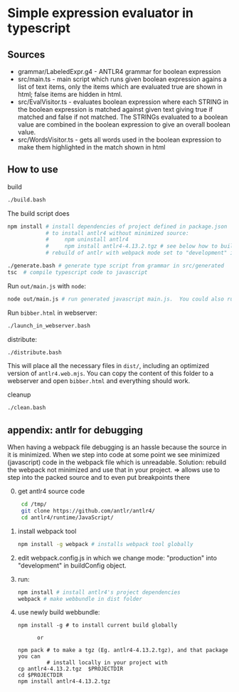 # Simple expression evaluator in typescript

## Sources

- grammar/LabeledExpr.g4 - ANTLR4 grammar for boolean expression
- src/main.ts - main script which runs given boolean expression agains a list of text
  items, only the items which are evaluated true are shown in html; false items are
  hidden in html.
- src/EvalVisitor.ts - evaluates boolean expression where each STRING in the boolean
  expression is matched against given text giving true if matched and false if not
  matched. The STRINGs evaluated to a boolean value are combined in the boolean
  expression to give an overall boolean value.
- src/WordsVisitor.ts - gets all words used in the boolean expression to make them
  highlighted in the match shown in html

## How to use

build

```bash
./build.bash
```

The build script does

```bash
npm install # install dependencies of project defined in package.json
            # to install antlr4 without minimized source:
            #     npm uninstall antlr4
            #     npm install antlr4-4.13.2.tgz # see below how to build it
            # rebuild of antlr with webpack mode set to "development" instead of "production"

./generate.bash # generate type script from grammar in src/generated
tsc  # compile typescript code to javascript
```

Run `out/main.js` with `node`:

```bash
node out/main.js # run generated javascript main.js.  You could also run 'npm run start'
```

Run `bibber.html` in webserver:

```bash
./launch_in_webserver.bash
```

distribute:

```sh
./distribute.bash
```

This will place all the necessary files in `dist/`, including an optimized version of
`antlr4.web.mjs`. You can copy the content of this folder to a webserver and open
`bibber.html` and everything should work.

cleanup

```bash
./clean.bash
```

## appendix: antlr for debugging

When having a webpack file debugging is an hassle because the source in it is
minimized. When we step into code at some point we see minimized (javascript) code in
the webpack file which is unreadable. Solution: rebuild the webpack not minimized and
use that in your project. => allows use to step into the packed source and to even
put breakpoints there

0. get antlr4 source code

   ```bash
    cd /tmp/
    git clone https://github.com/antlr/antlr4/
    cd antlr4/runtime/JavaScript/
   ```

1. install webpack tool

   ```bash
   npm install -g webpack # installs webpack tool globally
   ```

2. edit webpack.config.js in which we change mode: "production" into "development" in
   buildConfig object.

3. run:

   ```bash
   npm install # install antlr4's project dependencies
   webpack # make webbundle in dist folder
   ```

4. use newly build webbundle:

   ```
   npm install -g # to install current build globally

         or

   npm pack # to make a tgz (Eg. antlr4-4.13.2.tgz), and that package you can
            # install locally in your project with
   cp antlr4-4.13.2.tgz  $PROJECTDIR
   cd $PROJECTDIR
   npm install antlr4-4.13.2.tgz
   ```
